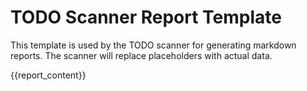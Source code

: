 # TODO Scanner Report Template

This template is used by the TODO scanner for generating markdown reports.
The scanner will replace placeholders with actual data.

{{report_content}}